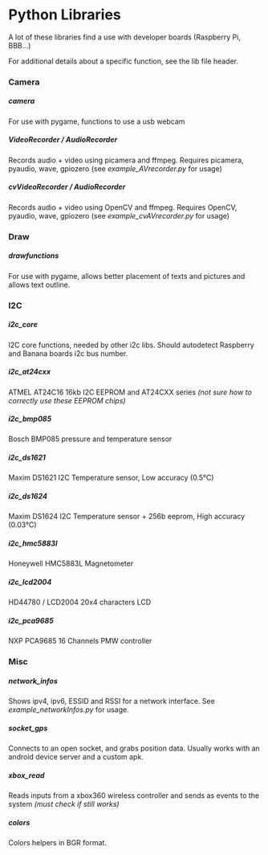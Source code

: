 # Python Libraries
A lot of these libraries find a use with developer boards (Raspberry Pi, BBB...)

For additional details about a specific function, see the lib file header.

###      Camera
##### camera
For use with pygame, functions to use a usb webcam
##### VideoRecorder / AudioRecorder
Records audio + video using picamera and ffmpeg. Requires picamera, pyaudio, wave, gpiozero (see *example_AVrecorder.py* for usage)
##### cvVideoRecorder / AudioRecorder
Records audio + video using OpenCV and ffmpeg. Requires OpenCV, pyaudio, wave, gpiozero (see *example_cvAVrecorder.py* for usage)

###      Draw 
##### drawfunctions
For use with pygame, allows better placement of texts and pictures and allows text outline. 

###      I2C
##### i2c_core
I2C core functions, needed by other i2c libs. Should autodetect Raspberry and Banana boards i2c bus number.
##### i2c_at24cxx
ATMEL AT24C16 16kb I2C EEPROM and AT24CXX series *(not sure how to correctly use these EEPROM chips)*
##### i2c_bmp085
Bosch BMP085 pressure and temperature sensor 
##### i2c_ds1621
Maxim DS1621 I2C Temperature sensor, Low accuracy (0.5°C)
##### i2c_ds1624
Maxim DS1624 I2C Temperature sensor + 256b eeprom, High accuracy (0.03°C)
##### i2c_hmc5883l
Honeywell HMC5883L Magnetometer
##### i2c_lcd2004
HD44780 / LCD2004 20x4 characters LCD
##### i2c_pca9685
NXP PCA9685 16 Channels PMW controller

###      Misc
##### network_infos
Shows ipv4, ipv6, ESSID and RSSI for a network interface. See *example_networkInfos.py* for usage.
##### socket_gps
Connects to an open socket, and grabs position data. Usually works with an android device server and a custom apk.
##### xbox_read 
Reads inputs from a xbox360 wireless controller and sends as events to the system *(must check if still works)*
##### colors
Colors helpers in BGR format.

